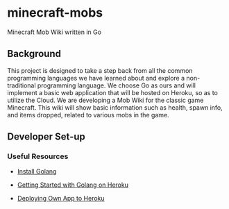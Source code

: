 # minecraft-mobs
Minecraft Mob Wiki written in Go

## Background
This project is designed to take a step back from all the common programming languages we have learned about and explore a non-traditional programming language. We choose Go as ours and will implement a basic web application that will be hosted on Heroku, so as to utilize the Cloud.
We are developing a Mob Wiki for the classic game Minecraft. This wiki will show basic information such as health, spawn info, and items dropped, related to various mobs in the game. 

## Developer Set-up
### Useful Resources
- [Install Golang](https://golang.org/doc/install)

- [Getting Started with Golang on Heroku](https://devcenter.heroku.com/articles/getting-started-with-go)

- [Deploying Own App to Heroku](https://devcenter.heroku.com/articles/preparing-a-codebase-for-heroku-deployment)
